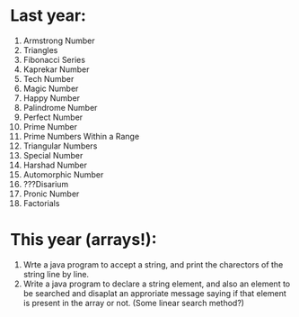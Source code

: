 <h1>Last year:</h1>
<ol>
  <li>Armstrong Number</li>
  <li>Triangles</li>
  <li>Fibonacci Series</li>
  <li>Kaprekar Number</li>
  <li>Tech Number</li>
  <li>Magic Number</li>
  <li>Happy Number</li>
  <li>Palindrome Number</li>
  <li>Perfect Number</li>
  <li>Prime Number</li>
  <li>Prime Numbers Within a Range</li>
  <li>Triangular Numbers</li>
  <li>Special Number</li>
  <li>Harshad Number</li>
  <li>Automorphic Number</li>
  <li>???Disarium</li>
  <li>Pronic Number</li>
  <li>Factorials</li>
</ol>

<h1>This year (arrays!):</h1>
<ol>
<li>Wrte a java program to accept a string, and print the charectors of the string line by line.</li>
<li>Write a java program to declare a string element, and also an element to be searched and disaplat an approriate message saying if that element is present in the array or not. (Some linear search method?)</li>
</ol>
